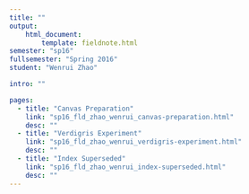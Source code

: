 ```yaml
---
title: ""
output:
    html_document:
        template: fieldnote.html
semester: "sp16"
fullsemester: "Spring 2016"
student: "Wenrui Zhao"

intro: ""

pages:
  - title: "Canvas Preparation"
    link: "sp16_fld_zhao_wenrui_canvas-preparation.html"
    desc: ""
  - title: "Verdigris Experiment"
    link: "sp16_fld_zhao_wenrui_verdigris-experiment.html"
    desc: ""
  - title: "Index Superseded"
    link: "sp16_fld_zhao_wenrui_index-superseded.html"
    desc: ""
---
```

